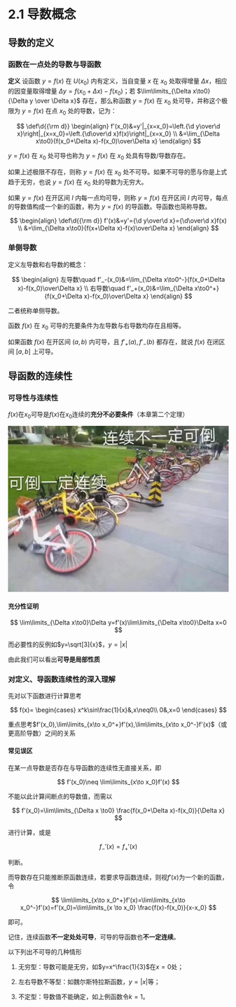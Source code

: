 # 2.1 导数概念

## 导数的定义

### 函数在一点处的导数与导函数

**定义** 设函数 $y=f(x)$ 在 $U(x_0)$ 内有定义，当自变量 $x$ 在 $x_0$ 处取得增量 $\Delta x$，相应的因变量取得增量 $\Delta y=f(x_0+\Delta x)-f(x_0)$；若 $\lim\limits_{\Delta x\to0}{\Delta y \over \Delta x}$ 存在，那么称函数 $y=f(x)$ 在 $x_0$ 处可导，并称这个极限为 $y=f(x)$ 在点 $x_0$ 处的导数，记为：

$$
\def\d{{\rm d}}
\begin{align}
f'(x_0)&=y'|_{x=x_0}=\left.{\d y\over\d x}\right|_{x=x_0}=\left.{\d\over\d x}f(x)\right|_{x=x_0} \\
&=\lim_{\Delta x\to0}{f(x_0+\Delta x)-f(x_0)\over\Delta x}
\end{align}
$$

$y=f(x)$ 在 $x_0$ 处可导也称为 $y=f(x)$ 在 $x_0$ 处具有导数/导数存在。

如果上述极限不存在，则称 $y=f(x)$ 在 $x_0$ 处不可导。如果不可导的愿与你是上式趋于无穷，也说 $y=f(x)$ 在 $x_0$ 处的导数为无穷大。

如果 $y=f(x)$ 在开区间 $I$ 内每一点均可导，则称 $y=f(x)$ 在开区间 $I$ 内可导，每点的导数值构成一个新的函数，称为 $y=f(x)$ 的导函数。导函数也简称导数。

$$
\begin{align}
\def\d{{\rm d}}
f'(x)&=y'={\d y\over\d x}={\d\over\d x}f(x) \\
&=\lim_{\Delta x\to0}{f(x+\Delta x)-f(x)\over\Delta x}
\end{align}
$$

### 单侧导数

定义左导数和右导数的概念：

$$
\begin{align}
左导数\quad f'_-(x_0)&=\lim_{\Delta x\to0^-}{f(x_0+\Delta x)-f(x_0)\over\Delta x} \\
右导数\quad f'_+(x_0)&=\lim_{\Delta x\to0^+}{f(x_0+\Delta x)-f(x_0)\over\Delta x}
\end{align}
$$

二者统称单侧导数。

函数 $f(x)$ 在 $x_0$ 可导的充要条件为左导数与右导数均存在且相等。

如果函数 $f(x)$ 在开区间 $(a,b)$ 内可导，且 $f'_+(a),f'_-(b)$ 都存在，就说 $f(x)$ 在闭区间 $[a,b]$ 上可导。

## 导函数的连续性

### 可导性与连续性

$f(x)$在$x_0$可导是$f(x)$在$x_0$连续的**充分不必要条件**（本章第二个定理）

![](./images/differentiability-continuity.jpg)

#### 充分性证明

$$
\lim\limits_{\Delta x\to0}\Delta y=f'(x)\lim\limits_{\Delta x\to0}\Delta x=0
$$

而必要性的反例如$y=\sqrt[3]{x}$，$y=|x|$

由此我们可以看出**可导是局部性质**

### 对定义、导函数连续性的深入理解

先对以下函数进行计算思考

$$
f(x)=
\begin{cases}
x^k\sin\frac{1}{x}&,x\neq0\\
0&,x=0
\end{cases}
$$

重点思考$f'(x_0),\lim\limits_{x\to x_0^+}f'(x),\lim\limits_{x\to x_0^-}f'(x)$（或更高阶导数）之间的关系

#### 常见误区

在某一点导数是否存在与导函数的连续性无直接关系，即

$$
f'(x_0)\neq \lim\limits_{x\to x_0}f'(x)
$$

不能以此计算间断点的导数值，而需以

$$
f'(x_0)=\lim\limits_{\Delta x \to0} \frac{f(x_0+\Delta x)-f(x_0)}{\Delta x}
$$

进行计算，或是

$$
f_-'(x)=f_+'(x)
$$

判断。

而导数存在只能推断原函数连续，若要求导函数连续，则视$f'(x)$为一个新的函数，令

$$
\lim\limits_{x\to x_0^+}f'(x)=\lim\limits_{x\to x_0^-}f'(x)=f'(x_0)=\lim\limits_{x \to x_0} \frac{f(x)-f(x_0)}{x-x_0}
$$

即可。

记住，连续函数**不一定处处可导**，可导的导函数也**不一定连续**。

以下列出不可导的几种情形

1. 无穷型：导数可能是无穷，如$y=x^\frac{1}{3}$在$x=0$处；

2. 左右导数不等型：如魏尔斯特拉斯函数，$y=\lvert x \rvert$等；

3. 不定型：导数值不能确定，如上例函数令$k=1$。
